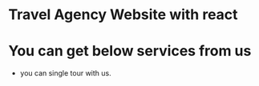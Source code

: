 # Travel Agency Website with react 

# You can get below services from us
* you can single tour with us.
